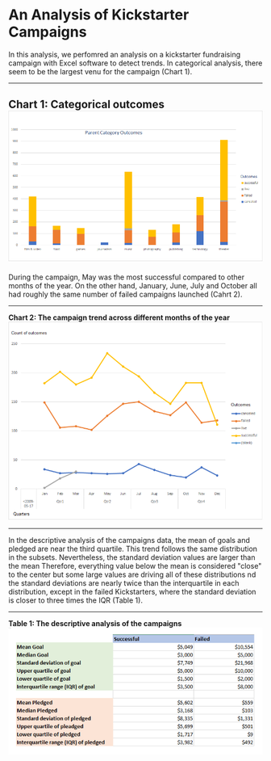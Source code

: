 # An Analysis of Kickstarter Campaigns
In this analysis, we perfomred an analysis on a kickstarter fundraising campaign with Excel software to detect trends.
In categorical analysis, there seem to be the largest venu for the campaign (Chart 1).

---
**Chart 1: Categorical outcomes**
![1- Parent category outcome_BHashemi](https://github.com/BHashemi2021/kickstarter-analysis-/blob/main/Parent-category-outcomes.png)
---


During the campaign, May was the most successful compared to other months of the year. On the other hand, January, June, July and October all had roughly the same number of failed campaigns launched (Cahrt 2).

---
**Chart 2: The campaign trend across different months of the year**
![Outcomes-Based-on-LaunchDate](https://github.com/BHashemi2021/kickstarter-analysis-/blob/main/Outcomes-Based-on-LaunchDate.png)

---


In the descriptive analysis of the campaigns data, the mean of goals and pledged are near the third quartile. This trend follows the same distribution in the subsets. Nevertheless, the standard deviation values are larger than the mean Therefore, everything value below the mean is considered "close" to the center but some large values are driving all of these distributions nd the standard deviations are nearly twice than the interquartile in each distribution, except in the failed Kickstarters, where the standard deviation is closer to three times the IQR (Table 1).

---
**Table 1: The descriptive analysis of the campaigns** 
![SD-and-interquartiles](https://github.com/BHashemi2021/kickstarter-analysis-/blob/main/SD-and-interquartiles.png
)

